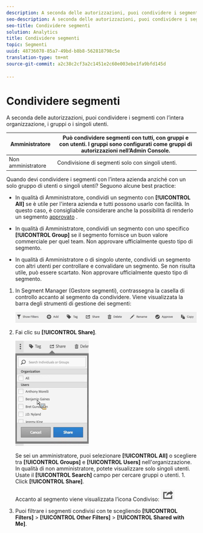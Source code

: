 ```yaml
---
description: A seconda delle autorizzazioni, puoi condividere i segmenti con l’intera organizzazione, i gruppi o i singoli utenti.
seo-description: A seconda delle autorizzazioni, puoi condividere i segmenti con l’intera organizzazione, i gruppi o i singoli utenti.
seo-title: Condividere segmenti
solution: Analytics
title: Condividere segmenti
topic: Segmenti
uuid: 48736078-85a7-49bd-b8b8-562818798c5e
translation-type: tm+mt
source-git-commit: a2c38c2cf3a2c1451e2c60e003ebe1fa9bfd145d

---
```



# Condividere segmenti

A seconda delle autorizzazioni, puoi condividere i segmenti con l’intera organizzazione, i gruppi o i singoli utenti.

|  Amministratore | Può condividere segmenti con tutti, con gruppi e con utenti. I gruppi sono configurati come gruppi di autorizzazioni nell’Admin Console. |
|---|---|
| Non amministratore | Condivisione di segmenti solo con singoli utenti. |

Quando devi condividere i segmenti con l’intera azienda anziché con un solo gruppo di utenti o singoli utenti? Seguono alcune best practice:

* In qualità di Amministratore, condividi un segmento con **[!UICONTROL All]** se è utile per l'intera azienda e tutti possono usarlo con facilità. In questo caso, è consigliabile considerare anche la possibilità di renderlo un segmento [approvato](../../../components/c-segmentation/c-segmentation-workflow/seg-approve.md#concept_DF477F151A9E483A92ED1DDAAF035953) .

* In qualità di Amministratore, condividi un segmento con uno specifico **[!UICONTROL Group]** se il segmento fornisce un buon valore commerciale per quel team. Non approvare ufficialmente questo tipo di segmento.
* In qualità di Amministratore o di singolo utente, condividi un segmento con altri utenti per controllare e convalidare un segmento. Se non risulta utile, può essere scartato. Non approvare ufficialmente questo tipo di segmento.

1. In Segment Manager (Gestore segmenti), contrassegna la casella di controllo accanto al segmento da condividere. Viene visualizzata la barra degli strumenti di gestione dei segmenti:

   ![](assets/segment_mgmt_toolbar.png)

1. Fai clic su **[!UICONTROL Share]**.

   ![](assets/sharing_segments.png)

   Se sei un amministratore, puoi selezionare **[!UICONTROL All]** o scegliere tra **[!UICONTROL Groups]** e **[!UICONTROL Users]** nell'organizzazione. In qualità di non amministratore, potete visualizzare solo singoli utenti. Usate il **[!UICONTROL Search]** campo per cercare gruppi o utenti. 1. Click **[!UICONTROL Share]**.

   Accanto al segmento viene visualizzata l’icona Condiviso:  ![](assets/share_icon.png)

1. Puoi filtrare i segmenti condivisi con te scegliendo **[!UICONTROL Filters]** &gt; **[!UICONTROL Other Filters]** &gt; **[!UICONTROL Shared with Me]**.
